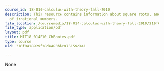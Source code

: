 ```yaml
---
course_id: 18-014-calculus-with-theory-fall-2010
description: This resource contains information about square roots, and the existence
  of irrational numbers.
file_location: /coursemedia/18-014-calculus-with-theory-fall-2010/316f0420829f20de483bbc975159dea1_MIT18_014F10_ChBnotes.pdf
file_type: application/pdf
layout: pdf
title: MIT18_014F10_ChBnotes.pdf
type: course
uid: 316f0420829f20de483bbc975159dea1

---
```

None